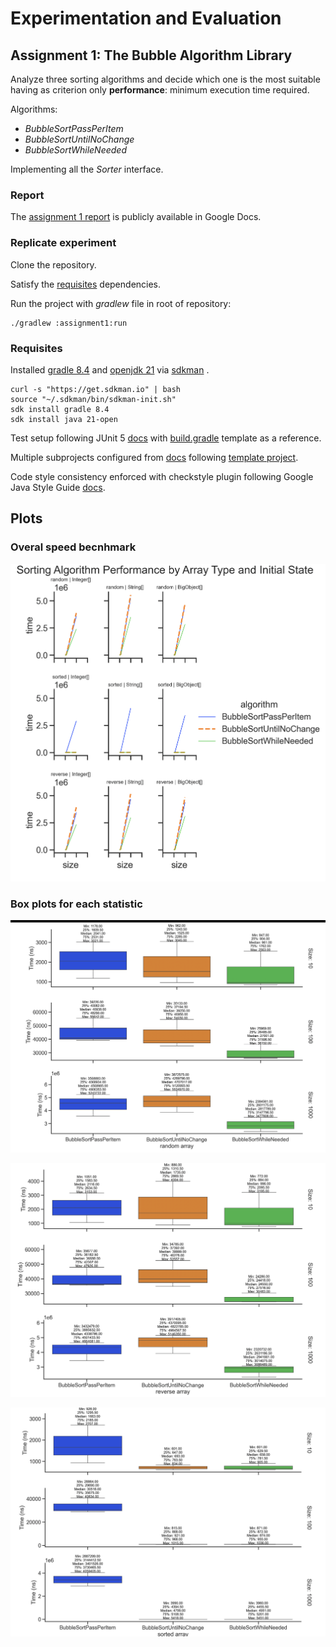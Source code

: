 # Experimentation and Evaluation

## Assignment 1: The Bubble Algorithm Library

Analyze three sorting algorithms and decide which one is the most
suitable having as criterion only **performance**:
minimum execution time required.

Algorithms:

- _BubbleSortPassPerItem_
- _BubbleSortUntilNoChange_
- _BubbleSortWhileNeeded_

Implementing all the _Sorter_ interface.

### Report

The [assignment 1 report](https://docs.google.com/document/d/1XvRoceLrXU1l0qW0ANj-XlElyYg7VFREm2lR_bghKqo/edit?usp=sharing)
is publicly available in Google Docs.

### Replicate experiment

Clone the repository.

Satisfy the [requisites](#requisites) dependencies.

Run the project with _gradlew_ file in root of repository:

```shell
./gradlew :assignment1:run
```

### Requisites

Installed [gradle 8.4](https://gradle.org/) and [openjdk 21](https://jdk.java.net/21/) via [sdkman](https://sdkman.io/) .

```shell
curl -s "https://get.sdkman.io" | bash
source "~/.sdkman/bin/sdkman-init.sh"
sdk install gradle 8.4
sdk install java 21-open
```

Test setup following JUnit 5 [docs](https://junit.org/junit5/docs/current/user-guide)
with [build.gradle](https://github.com/junit-team/junit5-samples/tree/r5.10.1/junit5-jupiter-starter-gradle)
template as a reference.

Multiple subprojects configured from [docs](https://docs.gradle.org/current/userguide/multi_project_builds.html)
following [template project](https://github.com/jghoman/gradle-subprojects).

Code style consistency enforced with checkstyle plugin following
Google Java Style Guide [docs](https://checkstyle.sourceforge.io/google_style.html).

## Plots

### Overal speed becnhmark

![alt text](plots/main_plot.png)

### Box plots for each statistic

![alt text](plots/random_blox_plot.png)

![alt text](plots/reverse_blox_plot.png)

![alt text](plots/sorted_blox_plot.png)

